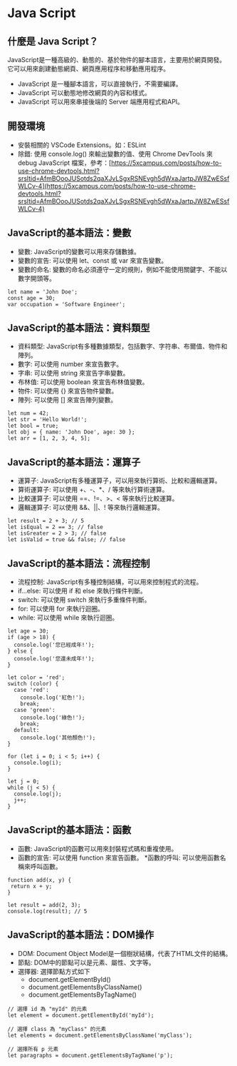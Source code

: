 # Java Script

## 什麼是 Java Script？

JavaScript是一種高級的、動態的、基於物件的腳本語言，主要用於網頁開發。它可以用來創建動態網頁、網頁應用程序和移動應用程序。

* JavaScript 是一種腳本語言，可以直接執行，不需要編譯。
* JavaScript 可以動態地修改網頁的內容和樣式。
* JavaScript 可以用來串接後端的 Server 端應用程式和API。

## 開發環境

* 安裝相關的 VSCode Extensions。如：ESLint
* 除錯: 使用 console.log() 來輸出變數的值、使用 Chrome DevTools 來 debug  JavaScript 檔案，參考：[https://5xcampus.com/posts/how-to-use-chrome-devtools.html?srsltid=AfmBOooJUSotds2qaXJvLSgxRSNEvgh5dWxaJartpJW8ZwESsfWLCv-4](https://5xcampus.com/posts/how-to-use-chrome-devtools.html?srsltid=AfmBOooJUSotds2qaXJvLSgxRSNEvgh5dWxaJartpJW8ZwESsfWLCv-4)

## JavaScript的基本語法：變數

* 變數: JavaScript的變數可以用來存儲數據。
* 變數的宣告: 可以使用 let、const 或 var 來宣告變數。
* 變數的命名: 變數的命名必須遵守一定的規則，例如不能使用關鍵字、不能以數字開頭等。

```JS
let name = 'John Doe';
const age = 30;
var occupation = 'Software Engineer';
```

## JavaScript的基本語法：資料類型

* 資料類型: JavaScript有多種數據類型，包括數字、字符串、布爾值、物件和陣列。
* 數字: 可以使用 number 來宣告數字。
* 字串: 可以使用 string 來宣告字串變數。
* 布林值: 可以使用 boolean 來宣告布林值變數。
* 物件: 可以使用 {} 來宣告物件變數。
* 陣列: 可以使用 [] 來宣告陣列變數。

```JS
let num = 42;
let str = 'Hello World!';
let bool = true;
let obj = { name: 'John Doe', age: 30 };
let arr = [1, 2, 3, 4, 5];
```

## JavaScript的基本語法：運算子

* 運算子: JavaScript有多種運算子，可以用來執行算術、比較和邏輯運算。
* 算術運算子: 可以使用 +、-、*、/ 等來執行算術運算。
* 比較運算子: 可以使用 ==、!=、>、< 等來執行比較運算。
* 邏輯運算子: 可以使用 &&、||、! 等來執行邏輯運算。

``` JS
let result = 2 + 3; // 5
let isEqual = 2 == 3; // false
let isGreater = 2 > 3; // false
let isValid = true && false; // false
```

## JavaScript的基本語法：流程控制

* 流程控制: JavaScript有多種控制結構，可以用來控制程式的流程。
* if...else: 可以使用 if 和 else 來執行條件判斷。
* switch: 可以使用 switch 來執行多重條件判斷。
* for: 可以使用 for 來執行迴圈。
* while: 可以使用 while 來執行迴圈。

``` JS
let age = 30;
if (age > 18) {
  console.log('您已經成年!');
} else {
  console.log('您還未成年!');
}

let color = 'red';
switch (color) {
  case 'red':
    console.log('紅色!');
    break;
  case 'green':
    console.log('綠色!');
    break;
  default:
    console.log('其他顏色!');
}

for (let i = 0; i < 5; i++) {
  console.log(i);
}

let j = 0;
while (j < 5) {
  console.log(j);
  j++;
}
```

## JavaScript的基本語法：函數

* 函數: JavaScript的函數可以用來封裝程式碼和重複使用。
* 函數的宣告: 可以使用 function 來宣告函數。
 *函數的呼叫: 可以使用函數名稱來呼叫函數。

 ``` JS
function add(x, y) {
  return x + y;
}

let result = add(2, 3);
console.log(result); // 5
 ```

 ## JavaScript的基本語法：DOM操作

* DOM: Document Object Model是一個樹狀結構，代表了HTML文件的結構。
* 節點: DOM中的節點可以是元素、屬性、文字等。
* 選擇器: 選擇節點方式如下
  * document.getElementById()
  * document.getElementsByClassName()
  * document.getElementsByTagName()

``` JS
// 選擇 id 為 "myId" 的元素
let element = document.getElementById('myId');

// 選擇 class 為 "myClass" 的元素
let elements = document.getElementsByClassName('myClass');

// 選擇所有 p 元素
let paragraphs = document.getElementsByTagName('p');
```